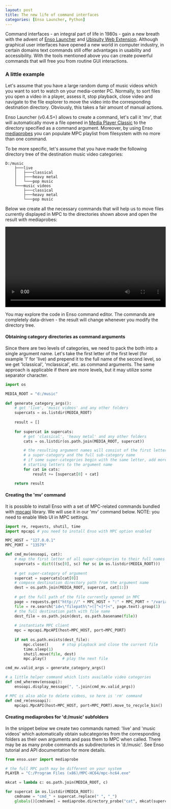 ```yaml
---
layout: post
title: The new life of command interfaces
categories: [Enso Launcher, Python]
---
```


Command interfaces - an integral part of life in 1980s -  gain a new breath with
the advent of [Enso Launcher](https://gchristensen.github.io/enso-portable/) and
[Ubiquity Web Extension](https://gchristensen.github.io/ubiquitywe/). Although
graphical user interfaces have opened a new world in computer industry, in
certain domains text commands still offer advantages in usability and
accessibility. With the tools mentioned above you can create powerful
commands that will free you from routine GUI interactions.

### A little example

Let's assume that you have a large random dump of music videos which you want to
sort to watch on your media-center PC. Normally, to sort files you open a video
in a player, assess it, stop playback, close video and navigate to the file explorer
to move the video into the corresponding destination directory. Obviously, this
takes a fair amount of manual actions.

Enso Launcher (v0.4.5+) allows to create a command, let's call it
'mv', that will automatically move a file opened in [Media Player
Classic](https://en.wikipedia.org/wiki/Media_Player_Classic) to the directory
specified as a command argument. Moreover, by using Enso
[mediaprobes](https://github.com/GChristensen/enso-portable#Mediaprobes) you can
populate MPC playlist from filesystem with no more than one command.

To be more specific, let's assume that you have made the following directory
tree of the destination music video categories:

```
D:/music
    ├───live
    │   ├───classical
    │   ├───heavy metal
    │   └───pop music
    └───music videos
        ├───classical
        ├───heavy metal
        └───pop music
```

Below we create all the necessary commands that will help us to move files
currently displayed in MPC to the directories shown above and open the result with 
mediaprobes:

<video src="/posts/videos/enso-demo.webm" width="100%" type="video/webm" controls></video>

You may explore the code in Enso command editor. The commands are completely
data-driven - the result will change whenever you modify the directory tree.

#### Obtaining category directories as command arguments

Since there are two levels of categories, we need to pack the both into a
single argument name. Let's take the first letter of the first level (for
example 'l' for 'live) and prepend it to the full name of the second level, so
we get 'lclassical', 'mclassical', etc. as command arguments. The same approach
is applicable if there are more levels, but it may utilize some separator
character.

```python
import os

MEDIA_ROOT = "d:/music"
 
def generate_category_args():  
    # get 'live', 'music videos' and any other folders
    supercats = os.listdir(MEDIA_ROOT)
    
    result = []
    
    for supercat in supercats:
        # get 'classical', 'heavy metal' and any other folders
        cats = os.listdir(os.path.join(MEDIA_ROOT, supercat))

        # the resulting argument names will consist of the first letter of
        # a super-category and the full sub-category name
        # if some super-categories begin with the same letter, add more   
        # starting letters to the argument name
        for cat in cats:
            result += [supercat[0] + cat]

    return result
```

#### Creating the 'mv' command

It is possible to install Enso with a set of MPC-related commands bundled with 
[mpcapi](https://github.com/Grokzen/mpcapi) library. We will use it in our 'mv' command below. 
NOTE: you need to enable Web UI in MPC settings.

```python
import re, requests, shutil, time
import mpcapi # you need to install Enso with MPC option enabled

MPC_HOST = "127.0.0.1"
MPC_PORT = "13579"

def cmd_mv(ensoapi, cat):
    # map the first letter of all super-categories to their full names
    supercats = dict(((sc[0], sc) for sc in os.listdir(MEDIA_ROOT)))
    
    # get super-category of argument
    supercat = supercats[cat[0]]
    # compose destination directory path from the argument name
    dest = os.path.join(MEDIA_ROOT, supercat, cat[1:])
    
    # get the full path of the file currently opened in MPC
    page = requests.get("http://" + MPC_HOST + ":" + MPC_PORT + "/variables.html")
    file = re.search("id=\"filepath\">([^<]*)<", page.text).group(1)
    # the full destination path with file name
    dest_file = os.path.join(dest, os.path.basename(file))
    
    # instantiate MPC client
    mpc = mpcapi.MpcAPI(host=MPC_HOST, port=MPC_PORT)
    
    if not os.path.exists(dest_file):
        mpc.close()      # stop playback and close the current file
        time.sleep(1)
        shutil.move(file, dest)
        mpc.play()       # play the next file

cmd_mv.valid_args = generate_category_args()

# a little helper command which lists available video categories
def cmd_wheremv(ensoapi):
    ensoapi.display_message(", ".join(cmd_mv.valid_args))

# MPC is also able to delete videos, so here is 'rm' command
def cmd_rm(ensoapi):
    mpcapi.MpcAPI(host=MPC_HOST, port=MPC_PORT).move_to_recycle_bin()
```

#### Creating mediaprobes for 'd:/music' subfolders

In the snippet below we create two commands named: 'live' and 'music videos'
which automatically obtain subcategories from the corresponding folders as
their own arguments and pass them to MPC when called. There may be as many probe commands
as subdirectories in 'd:/music'. See Enso tutorial and API documentation for
more details.

```python
from enso.user import mediaprobe

# the full MPC path may be different on your system
PLAYER = "C:/Program Files (x86)/MPC-HC64/mpc-hc64.exe"

mkcat = lambda c: os.path.join(MEDIA_ROOT, c)

for supercat in os.listdir(MEDIA_ROOT):
    cmdname = "cmd_" + supercat.replace(" ", "_")
    globals()[cmdname] = mediaprobe.directory_probe("cat", mkcat(supercat), PLAYER)
```